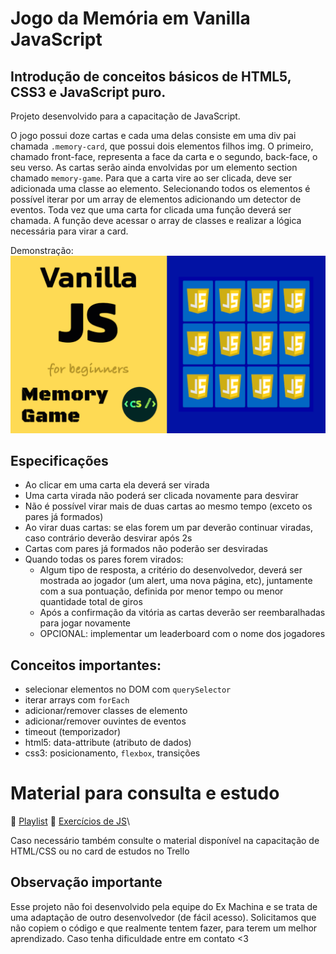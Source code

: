 # Jogo da Memória em Vanilla JavaScript

## Introdução de conceitos básicos de HTML5, CSS3 e JavaScript puro.

Projeto desenvolvido para a capacitação de JavaScript.

O jogo possui doze cartas e cada uma delas consiste em uma div pai chamada `.memory-card`, que possui dois elementos filhos img. O primeiro, chamado front-face, representa a face da carta e o segundo, back-face, o seu verso.
As cartas serão ainda envolvidas por um elemento section chamado `memory-game`.
Para que a carta vire ao ser clicada, deve ser adicionada uma classe ao elemento. Selecionando todos os elementos é possível iterar por um array de elementos adicionando um detector de eventos. Toda vez que uma carta for clicada uma função deverá ser chamada. A função deve acessar o array de classes e realizar a lógica necessária para virar a card.

Demonstração:
![Memory Game](./memory-game.gif)

## Especificações

* Ao clicar em uma carta ela deverá ser virada
* Uma carta virada não poderá ser clicada novamente para desvirar
* Não é possível virar mais de duas cartas ao mesmo tempo (exceto os pares já formados)
* Ao virar duas cartas: se elas forem um par deverão continuar viradas, caso contrário deverão desvirar após 2s
* Cartas com pares já formados não poderão ser desviradas
* Quando todas os pares forem virados:
  * Algum tipo de resposta, a critério do desenvolvedor, deverá ser mostrada ao jogador (um alert, uma nova página, etc), juntamente com a sua pontuação, definida por menor tempo ou menor quantidade total de giros 
  * Após a confirmação da vitória as cartas deverão ser reembaralhadas para jogar novamente
  * OPCIONAL: implementar um leaderboard com o nome dos jogadores

## Conceitos importantes:

* selecionar elementos no DOM com `querySelector`
* iterar arrays com `forEach`
* adicionar/remover classes de elemento
* adicionar/remover ouvintes de eventos
* timeout (temporizador)
* html5: data-attribute (atributo de dados)
* css3: posicionamento, `flexbox`, transições

# Material para consulta e estudo

💙 [Playlist](https://youtube.com/playlist?list=PLPjSrtKJfMyfDem5WcuE0_njkILHFXCpH)
💚 [Exercícios de JS](https://exercism.org/tracks/javascript/exercises)\

Caso necessário também consulte o material disponível na capacitação de HTML/CSS ou no card de estudos no Trello

## Observação importante

Esse projeto não foi desenvolvido pela equipe do Ex Machina e se trata de uma adaptação de outro desenvolvedor (de fácil acesso). Solicitamos que não copiem o código e que realmente tentem fazer, para terem um melhor aprendizado. Caso tenha dificuldade entre em contato <3

